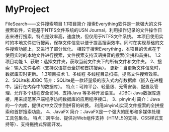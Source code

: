 # MyProject
FileSearch——文件搜索项目
1.1项目简介
搜索Everything软件是一款强大的文件搜索软件，它是基于NTFS文件系统的USN Journal，利用操作记录的文件操作日志来进行搜索，特点是效率高，速度快，但仅用于NTFS文件系统。
本项目使用实时的本地文件进行搜索，保存文件信息以便于提高搜索效率。同时在实现基础的文件搜索功能上，又进行了部分优化。
相较于搜索Everything，本项目的优点在于使用实时的本地文件进行搜索，文件搜索支持汉语拼音的搜索(全拼和首拼)。
1.2项目功能
1、获取：选择文件夹，获取当前文件夹下的所有文件和文件夹。
2、搜索：输入文件名称（支持汉语拼音全拼和首拼搜索）。
更新：当更新文件信息时，数据库实时更新。
1.3项目技术
1、多线程
多线程目录扫描，提高文件搜索效率。
2、SQLite和JDBC
简介：SQLite是一款轻量级的嵌入式内存数据库（嵌入在进程中，运行在内存中的数据库）。
特点：可跨平台、轻量级、无需安装、配置及管理、允许多个线程安全访问、支持Java
等多种开发语言。
JDBC: Java数据库连接，用来规范客户端程序访问数据库的应用程序接口。
3、pinyin4j 
简介：Java的一个内库，提供对中文汉字到拼音的转换。
利用pinyin4j实现文件搜索的全拼搜索和首拼搜索功能。
4、JavaFX
简介：JavaFX是一个强大的图形和多媒体处理工具包集合。
特点：跨平台、提供对Web组件支持（HTML5的支持、CSS样式支持等）、支持拖拽式界面开发。 
